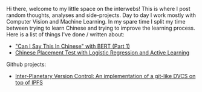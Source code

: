 <!--
.. title: Martin Pettersson 
.. slug: index
.. date: 2019-10-10 11:34:56 UTC
.. tags: 
.. category: 
.. link: 
.. description: 
.. type: text
-->

Hi there, welcome to my little space on the interwebs! This is where I post random thoughts, analyses and side-projects. Day to day I work mostly with Computer Vision and Machine Learning. In my spare time I split my time between trying to learn Chinese and trying to improve the learning process. Here is a list of things I've done / written about:

* ["Can I Say This In Chinese" with BERT (Part 1)](posts/can-i-say-this/)
* [Chinese Placement Test with Logistic Regression and Active Learning](posts/chinese-placement-test/)

Github projects:

* [Inter-Planetary Version Control: An implementation of a git-like DVCS on top of IPFS](https://github.com/martindbp/ipvc)
